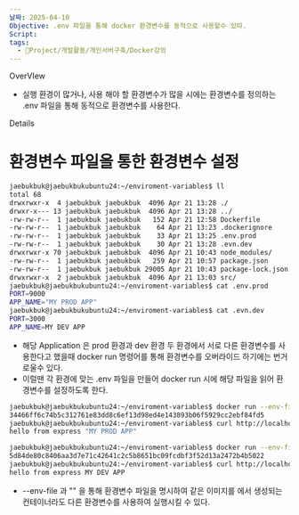 ```yaml
---
날짜: 2025-04-10
Objective: .env 파일을 통해 docker 환경변수를 동적으로 사용할수 있따.
Script: 
tags:
  - 🐲Project/개발활동/개인서버구축/Docker강의
---
```

OverVIew 
- 실행 환경이 많거나, 사용 해야 할 환경변수가 많을 시에는 환경변수를 정의하는 .env 파일을 통해 동적으로 환경변수를 사용한다.

Details 

# 환경변수 파일을 통한 환경변수 설정

```bash
jaebukbuk@jaebukbukubuntu24:~/enviroment-variables$ ll
total 68
drwxrwxr-x  4 jaebukbuk jaebukbuk  4096 Apr 21 13:28 ./
drwxr-x--- 13 jaebukbuk jaebukbuk  4096 Apr 21 13:28 ../
-rw-rw-r--  1 jaebukbuk jaebukbuk   152 Apr 21 12:58 Dockerfile
-rw-rw-r--  1 jaebukbuk jaebukbuk    64 Apr 21 13:23 .dockerignore
-rw-rw-r--  1 jaebukbuk jaebukbuk    33 Apr 21 13:25 .env.prod
-rw-rw-r--  1 jaebukbuk jaebukbuk    30 Apr 21 13:28 .evn.dev
drwxrwxr-x 70 jaebukbuk jaebukbuk  4096 Apr 21 10:43 node_modules/
-rw-rw-r--  1 jaebukbuk jaebukbuk   259 Apr 21 10:57 package.json
-rw-rw-r--  1 jaebukbuk jaebukbuk 29005 Apr 21 10:43 package-lock.json
drwxrwxr-x  2 jaebukbuk jaebukbuk  4096 Apr 21 13:03 src/
jaebukbuk@jaebukbukubuntu24:~/enviroment-variables$ cat .env.prod
PORT=9000
APP_NAME="MY PROD APP"
jaebukbuk@jaebukbukubuntu24:~/enviroment-variables$ cat .evn.dev
PORT=3000
APP_NAME=MY DEV APP
```

- 해당 Application 은 prod 환경과 dev 환경 두 환경에서 서로 다른 환경변수를 사용한다고 했을때 docker run 명령어를 통해 환경변수를 오버라이드 하기에는 번거로울수 있다.
- 이럴땐 각 환경에 맞는 .env 파일을 만들어 docker run 시에 해당 파일을 읽어 환경변수를 설정하도록 한다.

```bash
jaebukbuk@jaebukbukubuntu24:~/enviroment-variables$ docker run --env-file ".env.prod" -d -p 9000:9000 --name express-9000 express
34466ff6c74b5c312761e83dd8c6ef13d98ed4e143893b06f5929cc2ebf84fd5
jaebukbuk@jaebukbukubuntu24:~/enviroment-variables$ curl http://localhost:9000
hello from express "MY PROD APP"

jaebukbuk@jaebukbukubuntu24:~/enviroment-variables$ docker run --env-file ".evn.dev" -d -p 3000:3000 --name express-3000 express
5d84de80c8406aa3d7e71c42641c2c5b8651bc09fcdbf3f52d13a2472b4b5022
jaebukbuk@jaebukbukubuntu24:~/enviroment-variables$ curl http://localhost:3000
hello from express MY DEV APP 
```

- --env-file 과 "" 을 통해 환경변수 파일을 명시하여 같은 이미지를 에서 생성되는 컨테이너라도 다른 환경변수를 사용하여 실행시킬 수 있다.
